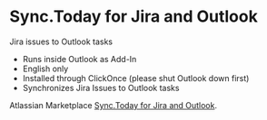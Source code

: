 # Sync.Today for Jira and Outlook
Jira issues to Outlook tasks


-    Runs inside Outlook as Add-In
-    English only
-    Installed through ClickOnce (please shut Outlook down first)
-    Synchronizes Jira Issues to Outlook tasks 

Atlassian Marketplace [Sync.Today for Jira and Outlook](https://marketplace.atlassian.com/plugins/software.hsharp.jira.outlook/server/overview).
